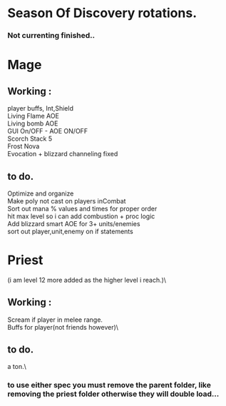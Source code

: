 # Season Of Discovery rotations.

### Not currenting finished..

# Mage 

## Working : 

player buffs, Int,Shield\
Living Flame AOE\
Living bomb AOE\
GUI On/OFF - AOE ON/OFF\
Scorch Stack 5\
Frost Nova\
Evocation + blizzard channeling fixed

## to do.
Optimize and organize\
Make poly not cast on players inCombat\
Sort out mana % values and times for proper order\
hit max level so i can add combustion + proc logic\
Add blizzard smart AOE for 3+ units/enemies\
sort out player,unit,enemy on if statements

# Priest
(i am level 12 more added as the higher level i reach.)\

## Working : 

Scream if player in melee range.\
Buffs for player(not friends however)\

## to do.

a ton.\

### to use either spec you must remove the parent folder, like removing the priest folder otherwise they will double load...